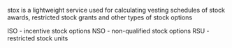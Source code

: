 stox is a lightweight service used for calculating vesting schedules of stock awards, restricted stock grants and other types of stock options


ISO - incentive stock options
NSO - non-qualified stock options
RSU - restricted stock units